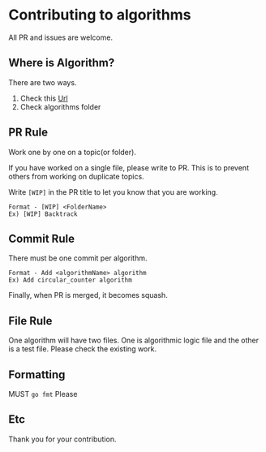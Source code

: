 # Contributing to algorithms

All PR and issues are welcome.

## Where is Algorithm?

There are two ways.

1. Check this [Url](https://github.com/keon/algorithms)
2. Check algorithms folder

## PR Rule

Work one by one on a topic(or folder).

If you have worked on a single file, please write to PR. This is to prevent others from working on duplicate topics.

Write `[WIP]` in the PR title to let you know that you are working.

```
Format - [WIP] <FolderName>
Ex) [WIP] Backtrack
```

## Commit Rule

There must be one commit per algorithm.

```
Format - Add <algorithmName> algorithm
Ex) Add circular_counter algorithm
```

Finally, when PR is merged, it becomes squash.

## File Rule

One algorithm will have two files.
One is algorithmic logic file and the other is a test file.
Please check the existing work.

## Formatting

MUST `go fmt` Please

## Etc

Thank you for your contribution.